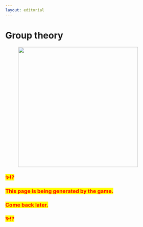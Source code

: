 ```yaml
---
layout: editorial
---
```


# Group theory

<figure><img src="../../../../../.gitbook/assets/pexels-btgl-♡-18802193.jpg" alt="" width="375"><figcaption></figcaption></figure>

### <mark style="color:red;">✨⁉️</mark>&#x20;

### <mark style="color:red;">This page is being generated by the game.</mark>&#x20;

### <mark style="color:red;">Come back later.</mark>

### <mark style="color:red;">✨⁉️</mark>
